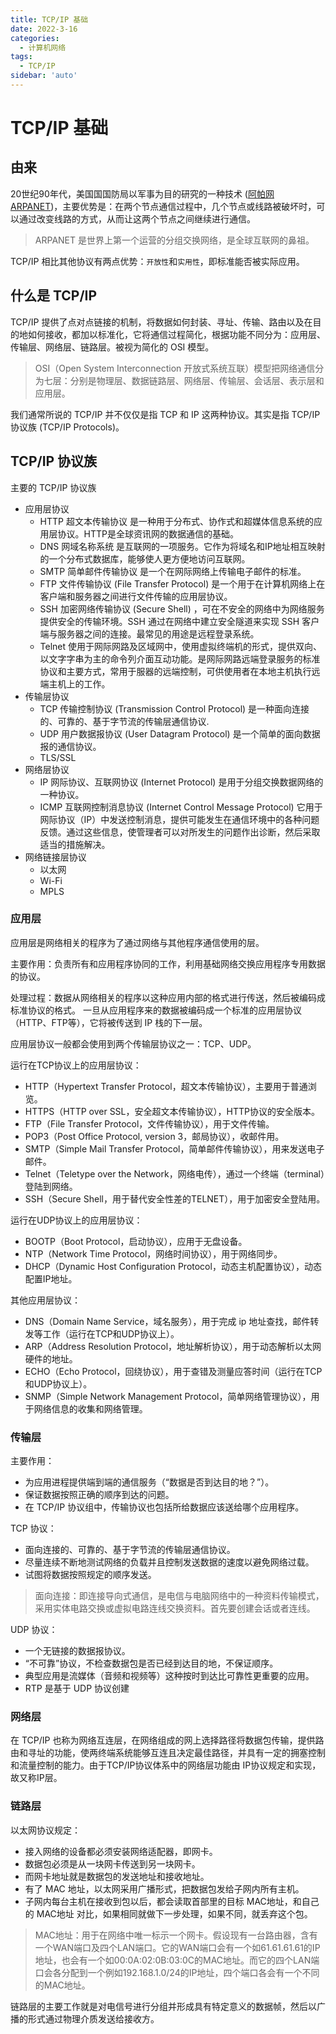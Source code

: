 ```yaml
---
title: TCP/IP 基础
date: 2022-3-16
categories:
  - 计算机网络
tags:
  - TCP/IP 
sidebar: 'auto'
---
```


# TCP/IP 基础

## 由来

20世纪90年代，美国国国防局以军事为目的研究的一种技术 ([阿帕网ARPANET](https://zh.wiki.sxisa.org/wiki/ARPA%E7%BD%91))，主要优势是：在两个节点通信过程中，几个节点或线路被破坏时，可以通过改变线路的方式，从而让这两个节点之间继续进行通信。

> ARPANET 是世界上第一个运营的分组交换网络，是全球互联网的鼻祖。

TCP/IP 相比其他协议有两点优势：`开放性`和`实用性`，即标准能否被实际应用。

## 什么是 TCP/IP

TCP/IP 提供了点对点链接的机制，将数据如何封装、寻址、传输、路由以及在目的地如何接收，都加以标准化，它将通信过程简化，根据功能不同分为：应用层、传输层、网络层、链路层。被视为简化的 OSI 模型。

> OSI（Open System Interconnection 开放式系统互联）模型把网络通信分为七层：分别是物理层、数据链路层、网络层、传输层、会话层、表示层和应用层。

我们通常所说的 TCP/IP 并不仅仅是指 TCP 和 IP 这两种协议。其实是指 TCP/IP 协议族 (TCP/IP Protocols)。

## TCP/IP 协议族

主要的 TCP/IP 协议族
- 应用层协议
  - HTTP 超文本传输协议 是一种用于分布式、协作式和超媒体信息系统的应用层协议。HTTP是全球资讯网的数据通信的基础。
  - DNS 网域名称系统 是互联网的一项服务。它作为将域名和IP地址相互映射的一个分布式数据库，能够使人更方便地访问互联网。
  - SMTP 简单邮件传输协议 是一个在网际网络上传输电子邮件的标准。
  - FTP 文件传输协议 (File Transfer Protocol) 是一个用于在计算机网络上在客户端和服务器之间进行文件传输的应用层协议。
  - SSH 加密网络传输协议 (Secure Shell) ，可在不安全的网络中为网络服务提供安全的传输环境。SSH 通过在网络中建立安全隧道来实现 SSH 客户端与服务器之间的连接。最常见的用途是远程登录系统。
  - Telnet 使用于网际网路及区域网中，使用虚拟终端机的形式，提供双向、以文字字串为主的命令列介面互动功能。是网际网路远端登录服务的标准协议和主要方式，常用于服器的远端控制，可供使用者在本地主机执行远端主机上的工作。
- 传输层协议
  - TCP 传输控制协议 (Transmission Control Protocol) 是一种面向连接的、可靠的、基于字节流的传输层通信协议.
  - UDP 用户数据报协议 (User Datagram Protocol) 是一个简单的面向数据报的通信协议。
  - TLS/SSL 
- 网络层协议
  - IP 网际协议、互联网协议 (Internet Protocol) 是用于分组交换数据网络的一种协议。
  - ICMP 互联网控制消息协议 (Internet Control Message Protocol) 它用于网际协议（IP）中发送控制消息，提供可能发生在通信环境中的各种问题反馈。通过这些信息，使管理者可以对所发生的问题作出诊断，然后采取适当的措施解决。
- 网络链接层协议
  - 以太网
  - Wi-Fi
  - MPLS

### 应用层

应用层是网络相关的程序为了通过网络与其他程序通信使用的层。

主要作用：负责所有和应用程序协同的工作，利用基础网络交换应用程序专用数据的协议。

处理过程：数据从网络相关的程序以这种应用内部的格式进行传送，然后被编码成标准协议的格式。 一旦从应用程序来的数据被编码成一个标准的应用层协议（HTTP、FTP等），它将被传送到 IP 栈的下一层。

应用层协议一般都会使用到两个传输层协议之一：TCP、UDP。

运行在TCP协议上的应用层协议：
  - HTTP（Hypertext Transfer Protocol，超文本传输协议），主要用于普通浏览。
  - HTTPS（HTTP over SSL，安全超文本传输协议），HTTP协议的安全版本。
  - FTP（File Transfer Protocol，文件传输协议），用于文件传输。
  - POP3（Post Office Protocol, version 3，邮局协议），收邮件用。
  - SMTP（Simple Mail Transfer Protocol，简单邮件传输协议），用来发送电子邮件。
  - Telnet（Teletype over the Network，网络电传），通过一个终端（terminal）登陆到网络。
  - SSH（Secure Shell，用于替代安全性差的TELNET），用于加密安全登陆用。

运行在UDP协议上的应用层协议：
  - BOOTP（Boot Protocol，启动协议），应用于无盘设备。
  - NTP（Network Time Protocol，网络时间协议），用于网络同步。
  - DHCP（Dynamic Host Configuration Protocol，动态主机配置协议），动态配置IP地址。

其他应用层协议：
  - DNS（Domain Name Service，域名服务），用于完成 ip 地址查找，邮件转发等工作（运行在TCP和UDP协议上）。
  - ARP（Address Resolution Protocol，地址解析协议），用于动态解析以太网硬件的地址。
  - ECHO（Echo Protocol，回绕协议），用于查错及测量应答时间（运行在TCP和UDP协议上）。
  - SNMP（Simple Network Management Protocol，简单网络管理协议），用于网络信息的收集和网络管理。

### 传输层

主要作用：
  - 为应用进程提供端到端的通信服务（“数据是否到达目的地？”）。
  - 保证数据按照正确的顺序到达的问题。
  - 在 TCP/IP 协议组中，传输协议也包括所给数据应该送给哪个应用程序。


TCP 协议：
  - 面向连接的、可靠的、基于字节流的传输层通信协议。
  - 尽量连续不断地测试网络的负载并且控制发送数据的速度以避免网络过载。
  - 试图将数据按照规定的顺序发送。

> 面向连接：即连接导向式通信，是电信与电脑网络中的一种资料传输模式，采用实体电路交换或虚拟电路连线交换资料。首先要创建会话或者连线。

UDP 协议：
  - 一个无链接的数据报协议。
  - “不可靠”协议，不检查数据包是否已经到达目的地，不保证顺序。
  - 典型应用是流媒体（音频和视频等）这种按时到达比可靠性更重要的应用。
  - RTP 是基于 UDP 协议创建

### 网络层

在 TCP/IP 也称为网络互连层，在网络组成的网上选择路径将数据包传输，提供路由和寻址的功能，使两终端系统能够互连且决定最佳路径，并具有一定的拥塞控制和流量控制的能力。由于TCP/IP协议体系中的网络层功能由 IP协议规定和实现，故又称IP层。

### 链路层

以太网协议规定：
  - 接入网络的设备都必须安装网络适配器，即网卡。
  - 数据包必须是从一块网卡传送到另一块网卡。
  - 而网卡地址就是数据包的发送地址和接收地址。
  - 有了 MAC 地址，以太网采用广播形式，把数据包发给子网内所有主机。
  - 子网内每台主机在接收到包以后，都会读取首部里的目标 MAC地址，和自己的 MAC地址 对比，如果相同就做下一步处理，如果不同，就丢弃这个包。 

> MAC地址：用于在网络中唯一标示一个网卡。假设现有一台路由器，含有一个WAN端口及四个LAN端口。它的WAN端口会有一个如61.61.61.61的IP地址，也会有一个如00:0A:02:0B:03:0C的MAC地址。而它的四个LAN端口会各分配到一个例如192.168.1.0/24的IP地址，四个端口各会有一个不同的MAC地址。

链路层的主要工作就是对电信号进行分组并形成具有特定意义的数据帧，然后以广播的形式通过物理介质发送给接收方。







